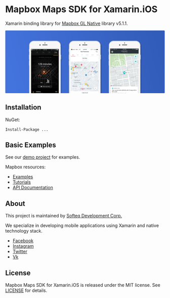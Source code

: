 # Mapbox Maps SDK for Xamarin.iOS

Xamarin binding library for [Mapbox GL Native](https://github.com/mapbox/mapbox-gl-native) library v5.1.1.

![](https://github.com/mapbox/mapbox-gl-native/raw/master/platform/ios/docs/img/screenshot.png)

## Installation

NuGet:

```
Install-Package ...
```

## Basic Examples

See our [demo project](/sample) for examples.

Mapbox resources:
- [Examples](https://docs.mapbox.com/ios/maps/examples/)
- [Tutorials](https://docs.mapbox.com/help/tutorials/#mobile-apps)
- [API Documentation](https://docs.mapbox.com/ios/api/maps/5.1.1/)

## About

This project is maintained by [Softeq Development Corp.](https://www.softeq.com/)

We specialize in developing mobile applications using Xamarin and native technology stack.

 - [Facebook](https://web.facebook.com/Softeq.by/)
 - [Instagram](https://www.instagram.com/softeq/)
 - [Twitter](https://twitter.com/Softeq)
 - [Vk](https://vk.com/club21079655)


## License

Mapbox Maps SDK for Xamarin.iOS is released under the MIT license. See [LICENSE](LICENSE) for details.
